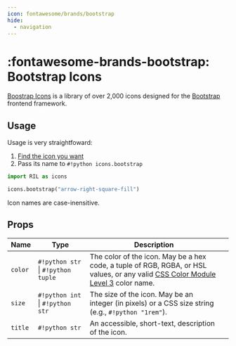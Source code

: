 ```yaml
---
icon: fontawesome/brands/bootstrap
hide:
  - navigation
---
```


# :fontawesome-brands-bootstrap: Bootstrap Icons

[Boostrap Icons](https://icons.getbootstrap.com/) is a library of over 2,000 icons designed for the 
[Bootstrap](https://getbootstrap.com/) frontend framework.

## Usage

Usage is very straightfoward:

1. [Find the icon you want](https://icons.getbootstrap.com)
2. Pass its name to `#!python icons.bootstrap`

```python
import RIL as icons

icons.bootstrap("arrow-right-square-fill")
```

Icon names are case-inensitive.

## Props

| **Name** | **Type**                           | **Description**                                                                                                                                                                  |   |
|----------|------------------------------------|----------------------------------------------------------------------------------------------------------------------------------------------------------------------------------|---|
| `color`  | `#!python str` \| `#!python tuple` | The color of the icon. May be a hex code, a tuple of RGB, RGBA, or HSL values, or any valid [CSS Color Module Level 3](https://www.w3.org/TR/css-color-3/#svg-color) color name. |   |
| `size`   | `#!python int` \| `#!python str`   | The size of the icon. May be an integer (in pixels) or a CSS size string (e.g., `#!python "1rem"`).                                                                              |   |
| `title`  | `#!python str`                      | An accessible, short-text, description of the icon.                                                                                                                              |   |
